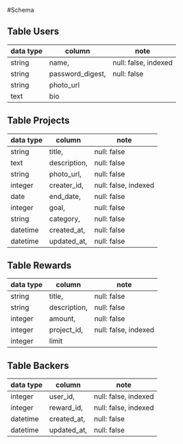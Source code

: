 #Schema

## Table Users
data type  | column          |note
-----------|-----------------|---------------
  string   |name,            |null: false, indexed
  string   |password_digest, |null: false
  string   |photo_url
  text     |bio

## Table Projects
 data type |  column     | note
-----------|-------------|-------------------
  string   |title,       |null: false
  text     |description, |null: false
  string   |photo_url,   |null: false
  integer  |creater_id,  |null: false, indexed
  date     |end_date,    |null: false
  integer  |goal,        |null: false
  string   |category,    |null: false
  datetime |created_at,  |null: false
  datetime |updated_at,  |null: false


## Table Rewards
 data type |  column     | note
-----------|-------------|-------------------
  string   |title,       |null: false
  string   |description, |null: false
  integer  |amount,      |null: false
  integer  |project_id,  |null: false, indexed
  integer  |limit

## Table Backers
 data type |  column    |  note
-----------|------------|--------------------
  integer  |user_id,    |null: false, indexed
  integer  |reward_id,  |null: false, indexed
  datetime |created_at, |null: false
  datetime |updated_at, |null: false
